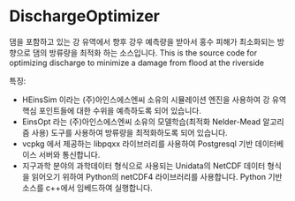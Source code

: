 # DischargeOptimizer

댐을 포함하고 있는 강 유역에서 향후 강우 예측량을 받아서 홍수 피해가 최소화되는 방향으로 댐의 방류량을 최적화 하는 소스입니다.
This is the source code for optimizing discharge to minimize a damage from flood at the riverside

특징:
- HEinsSim 이라는 (주)아인스에스엔씨 소유의 시뮬레이션 엔진을 사용하여 강 유역 핵심 포인트들에 대한 수위을 예측하도록 되어 있습니다.
- EinsOpt 라는 (주)아인스에스엔씨 소유의 모델학습(최적화 Nelder-Mead 알고리즘 사용) 도구를 사용하여 방류량을 최적화하도록 되어 있습니다.
- vcpkg 에서 제공하는 libpqxx 라이브러리를 사용하여 Postgresql 기반 데이터베이스 서버와 통신합니다.
- 지구과학 분야의 과학데이터 형식으로 사용되는 Unidata의 NetCDF 데이터 형식을 읽어오기 위하여 Python의 netCDF4 라이브러리를 사용합니다.
  Python 기반 소스를 c++에서 임베드하여 실행합니다.
  
  
